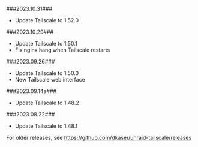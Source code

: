 ###2023.10.31###
- Update Tailscale to 1.52.0

###2023.10.29###
- Update Tailscale to 1.50.1
- Fix nginx hang when Tailscale restarts

###2023.09.26###
- Update Tailscale to 1.50.0
- New Tailscale web interface

###2023.09.14a###
- Update Tailscale to 1.48.2

###2023.08.22###
- Update Tailscale to 1.48.1

For older releases, see https://github.com/dkaser/unraid-tailscale/releases